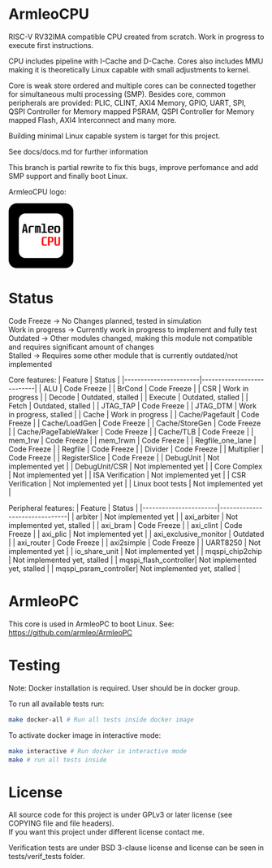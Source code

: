 # ArmleoCPU

RISC-V RV32IMA compatible CPU created from scratch.  Work in progress to execute first instructions.

CPU includes pipeline with I-Cache and D-Cache. Cores also includes MMU making it is theoretically Linux capable with small adjustments to kernel.

Core is weak store ordered and multiple cores can be connected together for simultaneous multi processing (SMP).
Besides core, common peripherals are provided: PLIC, CLINT, AXI4 Memory, GPIO, UART, SPI, QSPI Controller for Memory mapped PSRAM, QSPI Controller for Memory mapped Flash, AXI4 Interconnect and many more.

Building minimal Linux capable system is target for this project.

See docs/docs.md for further information

This branch is partial rewrite to fix this bugs, improve perfomance and add SMP support and finally boot Linux.

ArmleoCPU logo:

<img src="docs/Logo.png" alt="ArmleoCPU Logo" width="128"/>

# Status

Code Freeze -> No Changes planned, tested in simulation  
Work in progress -> Currently work in progress to implement and fully test  
Outdated -> Other modules changed, making this module not compatible and requires significant amount of changes  
Stalled -> Requires some other module that is currently outdated/not implemented  

Core features:
| Feature               | Status                    |
|-----------------------|---------------------------|
| ALU                   | Code Freeze               |
| BrCond                | Code Freeze               |
| CSR                   | Work in progress          |
| Decode                | Outdated, stalled         |
| Execute               | Outdated, stalled         |
| Fetch                 | Outdated, stalled         |
| JTAG_TAP              | Code Freeze               |
| JTAG_DTM              | Work in progress, stalled |
| Cache                 | Work in progress          |
| Cache/Pagefault       | Code Freeze               |
| Cache/LoadGen         | Code Freeze               |
| Cache/StoreGen        | Code Freeze               |
| Cache/PageTableWalker | Code Freeze               |
| Cache/TLB             | Code Freeze               |
| mem_1rw               | Code Freeze               |
| mem_1rwm              | Code Freeze               |
| Regfile_one_lane      | Code Freeze               |
| Regfile               | Code Freeze               |
| Divider               | Code Freeze               |
| Multiplier            | Code Freeze               |
| RegisterSlice         | Code Freeze               |
| DebugUnit             | Not implemented yet       |
| DebugUnit/CSR         | Not implemented yet       |
| Core Complex          | Not implemented yet       |
| ISA Verification      | Not implemented yet       |
| CSR Verification      | Not implemented yet       |
| Linux boot tests      | Not implemented yet       |

Peripheral features:
| Feature               | Status                        |
|-----------------------|-------------------------------|
| arbiter               | Not implemented yet           |
| axi_arbiter           | Not implemented yet, stalled  |
| axi_bram              | Code Freeze                   |
| axi_clint             | Code Freeze                   |
| axi_plic              | Not implemented yet           |
| axi_exclusive_monitor | Outdated                      |
| axi_router            | Code Freeze                   |
| axi2simple            | Code Freeze                   |
| UART8250              | Not implemented yet           |
| io_share_unit         | Not implemented yet           |
| mqspi_chip2chip       | Not implemented yet, stalled  |
| mqspi_flash_controller| Not implemented yet, stalled  |
| mqspi_psram_controller| Not implemented yet, stalled  |

# ArmleoPC
This core is used in ArmleoPC to boot Linux. See: https://github.com/armleo/ArmleoPC

# Testing
Note: Docker installation is required. User should be in docker group.

To run all available tests run:

```bash
make docker-all # Run all tests inside docker image
```

To activate docker image in interactive mode:
```bash
make interactive # Run docker in interactive mode
make # run all tests inside
```

# License
All source code for this project is under GPLv3 or later license (see COPYING file and file headers).  
If you want this project under different license contact me.

Verification tests are under BSD 3-clause license and license can be seen in tests/verif_tests folder.


